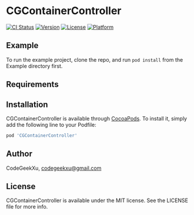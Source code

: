 # CGContainerController

[![CI Status](https://img.shields.io/travis/CodeGeekXu/CGContainerController.svg?style=flat)](https://travis-ci.org/CodeGeekXu/CGContainerController)
[![Version](https://img.shields.io/cocoapods/v/CGContainerController.svg?style=flat)](https://cocoapods.org/pods/CGContainerController)
[![License](https://img.shields.io/cocoapods/l/CGContainerController.svg?style=flat)](https://cocoapods.org/pods/CGContainerController)
[![Platform](https://img.shields.io/cocoapods/p/CGContainerController.svg?style=flat)](https://cocoapods.org/pods/CGContainerController)

## Example

To run the example project, clone the repo, and run `pod install` from the Example directory first.

## Requirements

## Installation

CGContainerController is available through [CocoaPods](https://cocoapods.org). To install
it, simply add the following line to your Podfile:

```ruby
pod 'CGContainerController'
```

## Author

CodeGeekXu, codegeekxu@gmail.com

## License

CGContainerController is available under the MIT license. See the LICENSE file for more info.
